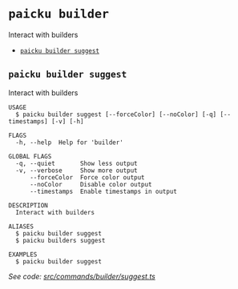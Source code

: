 `paicku builder`
================

Interact with builders

* [`paicku builder suggest`](#paicku-builder-suggest)

## `paicku builder suggest`

Interact with builders

```
USAGE
  $ paicku builder suggest [--forceColor] [--noColor] [-q] [--timestamps] [-v] [-h]

FLAGS
  -h, --help  Help for 'builder'

GLOBAL FLAGS
  -q, --quiet       Show less output
  -v, --verbose     Show more output
      --forceColor  Force color output
      --noColor     Disable color output
      --timestamps  Enable timestamps in output

DESCRIPTION
  Interact with builders

ALIASES
  $ paicku builder suggest
  $ paicku builders suggest

EXAMPLES
  $ paicku builder suggest
```

_See code: [src/commands/builder/suggest.ts](https://github.com/nodeshift/paicku/blob/v0.0.7/src/commands/builder/suggest.ts)_
